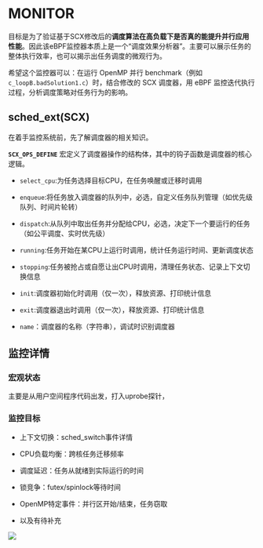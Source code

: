 # MONITOR

目标是为了验证基于SCX修改后的**调度算法在高负载下是否真的能提升并行应用性能**。因此该eBPF监控器本质上是一个“调度效果分析器”。主要可以展示任务的整体执行效率，也可以揭示出任务调度的微观行为。

希望这个监控器可以：在运行 OpenMP 并行 benchmark（例如 `c_loopB.badSolution1.c`）时，结合修改的 SCX 调度器，用 eBPF 监控迭代执行过程，分析调度策略对任务行为的影响。

## sched_ext(SCX)

在着手监控系统前，先了解调度器的相关知识。

**`SCX_OPS_DEFINE`** 宏定义了调度器操作的结构体，其中的钩子函数是调度器的核心逻辑。

- `select_cpu`:为任务选择目标CPU，在任务唤醒或迁移时调用

- `enqueue`:将任务放入调度器的队列中，必选，自定义任务队列管理（如优先级队列、时间片轮转）

- `dispatch`:从队列中取出任务并分配给CPU，必选，决定下一个要运行的任务（如公平调度、实时优先级）

- `running`:任务开始在某CPU上运行时调用，统计任务运行时间、更新调度状态

- `stopping`:任务被抢占或自愿让出CPU时调用，清理任务状态、记录上下文切换信息

- `init`:调度器初始化时调用（仅一次），释放资源、打印统计信息

- `exit`:调度器退出时调用（仅一次），释放资源、打印统计信息

- `name`：调度器的名称（字符串），调试时识别调度器

## 监控详情

### 宏观状态

主要是从用户空间程序代码出发，打入uprobe探针，

### 监控目标

- 上下文切换：sched_switch事件详情

- CPU负载均衡：跨核任务迁移频率

- 调度延迟：任务从就绪到实际运行的时间

- 锁竞争：futex/spinlock等待时间

- OpenMP特定事件：并行区开始/结束，任务窃取

- 以及有待补充

![](C:\Users\86137\AppData\Roaming\marktext\images\2025-04-22-21-57-14-image.png)
